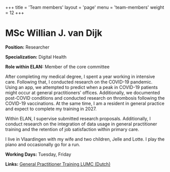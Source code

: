 +++
title = 'Team members'
layout = 'page'
menu = 'team-members'
weight = 12
+++

# MSc Willian J. van Dijk

**Position:** Researcher

**Specialization:** Digital Health

**Role within ELAN:** Member of the core committee

After completing my medical degree, I spent a year working in intensive care. Following that, I conducted research on the COVID-19 pandemic. Using an app, we attempted to predict when a peak in COVID-19 patients might occur at general practitioners' offices. Additionally, we documented post-COVID conditions and conducted research on thrombosis following the COVID-19 vaccinations. At the same time, I am a resident in general practice and expect to complete my training in 2027.

Within ELAN, I supervise submitted research proposals. Additionally, I conduct research on the integration of data usage in general practitioner training and the retention of job satisfaction within primary care.

I live in Vlaardingen with my wife and two children, Jelle and Lotte. I play the piano and occasionally go for a run.

**Working Days:** Tuesday, Friday

**Links:** [General Practitioner Training LUMC (Dutch)](https://www.lumc.nl/afdelingen/public-health-en-eerstelijnsgeneeskunde/huisartsopleiding-lumc/) 

